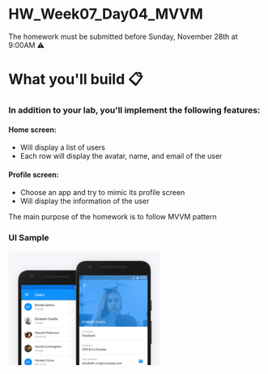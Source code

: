 # HW_Week07_Day04_MVVM
The homework must be submitted before Sunday, November 28th at 9:00AM ⚠️

# What you'll build 📋
### In addition to your lab, you'll implement the following features:
#### Home screen:
- Will display a list of users 
- Each row will display the avatar, name, and email of the user

#### Profile screen:
- Choose an app and try to mimic its profile screen
- Will display the information of the user

The main purpose of the homework is to follow MVVM pattern

### UI Sample 
<img src="dribbble-shot-full.png" alt="drawing" width="300"/>
